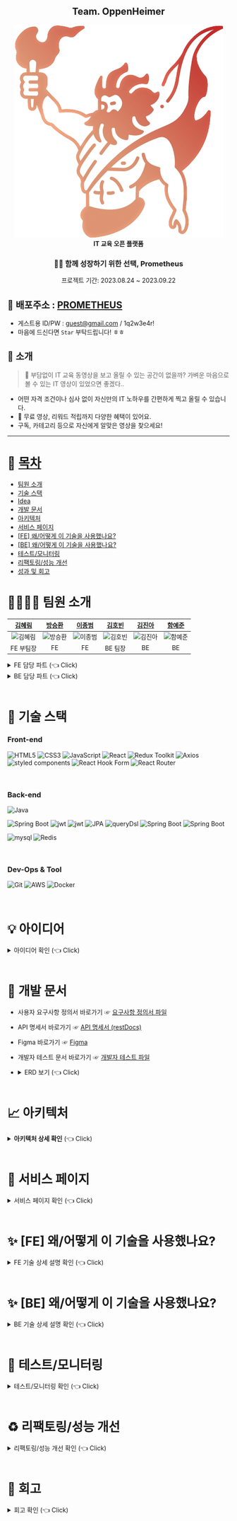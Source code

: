 <div align="center">
<h2>Team. OppenHeimer</h2>
 <a href="https://www.itprometheus.net">
 <img alt="대표 이미지" src ="/images/itprometheus-logo.png" />
 </a>   
 <br>
<b>IT 교육 오픈 플랫폼</b><br>

 <h3 align="center">🧑‍💻 함께 성장하기 위한 선택, Prometheus</h3>
 
 프로젝트 기간: 2023.08.24 ~ 2023.09.22
</div>

## 🔗 배포주소 : [PROMETHEUS](https://www.itprometheus.net) 
- 게스트용 ID/PW : guest@gmail.com / 1q2w3e4r!
- 마음에 드신다면 `Star` 부탁드립니다! ㅎㅎ

## 🛫 소개
> 🧐 부담없이 IT 교육 동영상을 보고 올릴 수 있는 공간이 없을까?
> 가벼운 마음으로 볼 수 있는 IT 영상이 있었으면 좋겠다..

- 어떤 자격 조건이나 심사 없이 자신만의 IT 노하우를 간편하게 찍고 올릴 수 있습니다.
- 💸 무료 영상, 리워드 적립까지 다양한 혜택이 있어요.
- 구독, 카테고리 등으로 자신에게 알맞은 영상을 찾으세요!


---

# 📝 [목차](#index) <a name = "index"></a>
- [팀원 소개](#team)
- [기술 스택](#tech)
- [Idea](#idea)
- [개발 문서](#document)
- [아키텍처](#architecture)
- [서비스 페이지](#outputs)
- [[FE] 왜/어떻게 이 기술을 사용했나요?](#whyfe)
- [[BE] 왜/어떻게 이 기술을 사용했나요?](#whybe)
- [테스트/모니터링](#test)
- [리팩토링/성능 개선](#refactoring)
- [성과 및 회고](#retrospection)

# 👨‍👨‍👧‍👧 팀원 소개 <a name = "team"></a>
|[김혜림](https://github.com/HyerimKimm)|[방승환](https://github.com/BangSeung)|[이종범](https://github.com/JB0129)|[김호빈](https://github.com/hobeen-kim)|[김진아](https://github.com/oksu01)|[함예준](https://github.com/da9dac)|
|:---:|:---:|:---:|:---:|:---:|:---:|
|![김혜림](https://avatars.githubusercontent.com/u/50258232?v=4)|![방승환](https://avatars.githubusercontent.com/u/129879667?v=4)|![이종범](https://avatars.githubusercontent.com/u/130051470?v=4)|![김호빈](https://avatars.githubusercontent.com/u/102138860?v=4)|![김진아](https://avatars.githubusercontent.com/u/117355227?v=4)|![함예준](https://avatars.githubusercontent.com/u/102796152?v=4)|
|FE 부팀장|FE|FE|BE 팀장|BE|BE|

<details>
   <summary> FE 담당 파트 (👈 Click)</summary>
<br />
  
+ **김혜림(부팀장)**
  - 담당파트 1
  - 담당파트 2
<Br>

+ **방승환**
  - 담당파트 1
  - 담당파트 2
<Br>

+ **이종범**
  - 담당파트 1
  - 담당파트 2
<Br>
</details>

<details>
   <summary>BE 담당 파트 (👈 Click)</summary>
<br />
  
+ **김호빈(팀장)**
  - AWS 아키텍처 설계 및 환경 구축
  - Git Actions CI/CD 구축
  - Logging 및 Cloudwatch 모니터링
  - API Rest docs 문서화
  - 비디오 관련 기능, 주문/결제 기능, 채널 공지사항 기능
<Br>

 + **김진아**
   - 담당파트 1
   - 담당파트 2
<Br>

+ **함예준**
  - 로그인 및 회원가입, OAuth (인증 및 인가 기능) 기능
  - 회원 정보 관련 CRUD 기능
  - API Rest docs 문서화
  - 통합 테스트(회원, 비디오, 인증, 주문)
<Br>
</details>
<Br>

# 🔧 기술 스택 <a name = "tech"></a>

### Front-end

<img alt="HTML5" src ="https://img.shields.io/badge/HTML5-E34F26.svg?&style=for-the-badge&logo=HTML5&logoColor=white"/> <img alt="CSS3" src ="https://img.shields.io/badge/CSS3-1572B6.svg?&style=for-the-badge&logo=CSS3&logoColor=white"/> <img alt="JavaScript" src ="https://img.shields.io/badge/JavaScript-F7DF1E.svg?&style=for-the-badge&logo=JavaScript&logoColor=white"/> <img alt="React" src ="https://img.shields.io/badge/React-61DAFB.svg?&style=for-the-badge&logo=React&logoColor=white"/> <img alt="Redux Toolkit" src ="https://img.shields.io/badge/Redux Toolkit-764ABC.svg?&style=for-the-badge&logo=Redux&logoColor=white"/> <img alt="Axios" src ="https://img.shields.io/badge/Axios-5A29E4.svg?&style=for-the-badge&logo=Axios&logoColor=white"/> <img alt="styled components" src ="https://img.shields.io/badge/styled components-DB7093.svg?&style=for-the-badge&logo=styled-components&logoColor=white"/>
<img alt="React Hook Form" src ="https://img.shields.io/badge/React Hook Form-EC5990.svg?&style=for-the-badge&logo=react%20hook%20form&logoColor=white"/> <img alt="React Router" src ="https://img.shields.io/badge/React Router-CA4245.svg?&style=for-the-badge&logo=reactrouter&logoColor=white"/>

<br>

### Back-end
<img alt="Java" src ="https://img.shields.io/badge/Java-007396.svg?&style=for-the-badge&logo=Java&logoColor=white"/> 

<img alt="Spring Boot" src ="https://img.shields.io/badge/Spring Boot-6DB33F.svg?&style=for-the-badge&logo=springboot&logoColor=white"/> <img alt="jwt" src ="https://img.shields.io/badge/jwt-333333.svg?&style=for-the-badge&logo=jwt&logoColor=white"/> <img alt="jwt" src ="https://img.shields.io/badge/oauth-4479A1.svg?&style=for-the-badge&logo=springsecurity&logoColor=white"/> <img alt="JPA" src ="https://img.shields.io/badge/jpa-6DB33F.svg?&style=for-the-badge&logo=jpa&logoColor=white"/> <img alt="queryDsl" src ="https://img.shields.io/badge/querydsl-4479A1.svg?&style=for-the-badge&logo=querydsl&logoColor=white"/> <img alt="Spring Boot" src ="https://img.shields.io/badge/Rest Docs-6DB33F.svg?&style=for-the-badge&logo=readthedocs&logoColor=white"/> <img alt="Spring Boot" src ="https://img.shields.io/badge/Rest Docs-6DB33F.svg?&style=for-the-badge&logo=React Router&logoColor=white"/>

<img alt="mysql" src ="https://img.shields.io/badge/mysql-4479A1.svg?&style=for-the-badge&logo=mysql&logoColor=white"/> <img alt="Redis" src ="https://img.shields.io/badge/Redis-DC382D.svg?&style=for-the-badge&logo=redis&logoColor=white"/>

<br>

### Dev-Ops & Tool
<img alt="Git" src ="https://img.shields.io/badge/Git-F05032.svg?&style=for-the-badge&logo=Git&logoColor=white"/> <img alt="AWS" src ="https://img.shields.io/badge/AWS-232F3E.svg?&style=for-the-badge&logo=amazonaws&logoColor=white"/> <img alt="Docker" src ="https://img.shields.io/badge/Docker-4479A1.svg?&style=for-the-badge&logo=Docker&logoColor=white"/>

<br>

# 💡 아이디어 <a name = "idea"></a>

<details>
   <summary> 아이디어 확인 (👈 Click)</summary>
<br />

저희는 기존 교육 동영상 플랫폼의 문제점으로 생산자와 구매자의 역할이 나눠지고 쉽게 생산자가 될 수 없다는 점에 주목했습니다. 판매를 위한 교육 영상을 업로드하기 위해서는 일정 심사를 통과해야 하거나, 양질의 동영상을 여러 개 찍은 후 하나의 강의로 묶어야 하는 등 생산자로 진입하기 위한 장벽이 높았습니다.

따라서 이를 해결하고 누구나 생산자이자 소비자가 될 수 있도록 IT 교육 오픈 플랫폼을 제공하기 위해 서비스를 기획했습니다. 그리고 무료 동영상 업로드, 리뷰 작성, 문제 풀기 등의 활동으로 쉽게 리워드를 적립하고 활용할 수 있도록 유도하여 플랫폼의 이용이 선순환될 수 있도록 하였습니다.

</details>

<br>

# 📄 개발 문서 <a name = "document"></a>

- 사용자 요구사항 정의서 바로가기 ☞ [요구사항 정의서 파일](https://1drv.ms/x/s!AjqmbzT14UKwi0P6wFF3pjN1tkgw?e=mchNti)
- API 명세서 바로가기 ☞ [API 명세서 (restDocs)](https://api.itprometheus.net)
- Figma 바로가기 ☞ [Figma](https://www.figma.com/file/PXVOZwRkw6LmWof1HUL2q1/%ED%94%84%EB%A1%9C%EB%A9%94%ED%85%8C%EC%9A%B0%EC%8A%A4-%EC%9B%B9%EC%82%AC%EC%9D%B4%ED%8A%B8-%ED%99%94%EB%A9%B4-%EC%84%A4%EA%B3%84%EC%84%9C?type=design&node-id=0-1&mode=design&t=FxvRqxuBDV44mvy0-0)
- 개발자 테스트 문서 바로가기 ☞ [개발자 테스트 파일](https://1drv.ms/x/s!AjqmbzT14UKwi0404Ht2GZMTb-oD?e=Djm5VW)
- <details>
   <summary> ERD 보기 (👈 Click)</summary>
    <br />
 
     <img alt="ERD" src ="/images/erd.png"/>
    
    </details>
    
    <br>

# 📈 아키텍처 <a name = "architecture"></a>



<details>
   <summary> <b>아키텍처 상세 확인</b> (👈 Click)</summary>
    <br />
 
 <img alt="architecture" src ="/images/architecture.png"/>

### 웹 클라이언트
- S3 버킷에 웹 서버 배포
- CloudFront 와 Route53 을 통해 라우팅, HTTPS 서버 구축, 정적 파일 캐싱

### 애플리케이션 서버
- private subnet 에 외부와 격리하여 배포, NAT instance 로 아웃바운드 통신
- Load Balancer 와 Auto Scaling Group 으로 트래픽 분산, 가용성 확보

### 데이터 베이스
- RDS(MySQL) 이중화 구성, Redis Cluster 구축
  
### CloudWatch
- API, DB 응답 시간 확인
- 에러 로그 로깅
- ASG 메모리 및 CPU, 각 요청별 응답 시간 모니터링[대시보드 바로가기](https://cloudwatch.amazonaws.com/dashboard.html?dashboard=prometheus-dashboard&context=eyJSIjoidXMtZWFzdC0xIiwiRCI6ImN3LWRiLTU4OTc5NDU0NjI0NCIsIlUiOiJ1cy1lYXN0LTFfUXd0TzZvdWxRIiwiQyI6IjEyZ2E2M2NrNDZzMHBudTZqZTI4c25tamZ2IiwiSSI6InVzLWVhc3QtMTo4YTAyZDc0YS0zOTVjLTQxOGYtYjQzMS0wODQwODdlMGZhYzciLCJNIjoiUHVibGljIn0%3D&start=PT1H&end=null)
  
### 정적 리소스 파일
- 클라이언트가 직접 s3 버킷에 업로드 (presignedUrl 활용)
- CloudFront 로 파일 캐싱

</details>

<br>

# 📸 서비스 페이지 <a name = "outputs"></a>

<details>
   <summary> 서비스 페이지 확인 (👈 Click)</summary>
<br />

|시작 페이지|로그인 페이지|
|------|---|
|<img src="https://github.com/codestates-seb/seb45_main_026/assets/50258232/b11a0e69-7f69-48e7-b3c7-8c3e462da768" width="400px"/>|<img width="400px" alt="스크린샷 2023-09-14 오후 2 49 40" src="https://github.com/codestates-seb/seb45_main_026/assets/50258232/15fabf7d-a5eb-4c09-a043-13b89e0e8e13">|

|회원가입 페이지|비밀번호 찾기 페이지|
|------|---|
|<img width="400px" alt="스크린샷 2023-09-14 오후 2 50 35" src="https://github.com/codestates-seb/seb45_main_026/assets/50258232/312ce2c2-41af-4ca3-8ba5-afb202ce8a98">|<img width="400px" alt="스크린샷 2023-09-14 오후 2 59 44" src="https://github.com/codestates-seb/seb45_main_026/assets/50258232/fb0de012-39e4-4631-9481-43875c02eaa4">|

|강의 목록 페이지|강의 상세 페이지|
|------|---|
|<img src="https://github.com/codestates-seb/seb45_main_026/assets/50258232/32fb4636-6503-4a09-8ab1-094b4a6f2e7c" width="400px"/>|<img width="400px" alt="스크린샷 2023-09-14 오후 2 53 21" src="https://github.com/codestates-seb/seb45_main_026/assets/50258232/ea065f95-f823-45a9-a270-ea4a0b3f6d01">|

|문제풀기 페이지|장바구니 페이지|
|------|---|
|<img width="400px" alt="스크린샷 2023-09-14 오후 2 56 37" src="https://github.com/codestates-seb/seb45_main_026/assets/50258232/8c59c502-93d7-4ac7-9f97-626dd456002c">|<img width="400px" alt="스크린샷 2023-09-14 오후 2 56 52" src="https://github.com/codestates-seb/seb45_main_026/assets/50258232/16ddf6e1-c662-4e11-8653-4c0779d8aa3a">|

|강의 업로드 페이지|문제 업로드 페이지|
|------|---|
|<img width="400px" alt="스크린샷 2023-09-15 오전 10 50 06" src="https://github.com/codestates-seb/seb45_main_026/assets/50258232/56c17a36-2b9f-462c-a782-ac39aca70a6c">|<img width="400px" alt="스크린샷 2023-09-14 오후 2 58 13" src="https://github.com/codestates-seb/seb45_main_026/assets/50258232/b4e2c9e5-c765-45f8-a8f2-556d51785e53">|

|채널 정보 페이지|구독 목록 페이지|
|------|---|
| <img src="https://github.com/codestates-seb/seb45_main_026/assets/50258232/642f2c01-7f8a-4fb1-87c1-a20b21a941c7" width="400px"/> | <img alt="스크린샷 2023-09-15 오전 10 54 46" src="https://github.com/codestates-seb/seb45_main_026/assets/50258232/78c6d642-8135-4a09-a4f2-994a1ad83db9" width="400px"> |




|리워드 조회 페이지|결제 내역 페이지|
|------|---|
| <img width="400px" alt="스크린샷 2023-09-15 오전 11 00 53" src="https://github.com/codestates-seb/seb45_main_026/assets/50258232/d4d5a5e1-33cc-47dc-adcb-5e4b639d0b71"> | <img width="400px" alt="스크린샷 2023-09-15 오전 11 00 14" src="https://github.com/codestates-seb/seb45_main_026/assets/50258232/5242bf00-fe2d-4261-9df1-e5e84a11a795"> |



</details>

<br>

# ✨ [FE] 왜/어떻게 이 기술을 사용했나요? <a name = "whyfe"></a>

<details>
   <summary> FE 기술 상세 설명 확인 (👈 Click)</summary>
<br />

## 기술1
기술 사진, 설명 등등

## 기술2
기술 사진, 설명 등등

</details>

<br>

# ✨ [BE] 왜/어떻게 이 기술을 사용했나요? <a name = "whybe"></a>

<details>
   <summary> BE 기술 상세 설명 확인 (👈 Click)</summary>
<br />
 
## API 문서화
| 문서 메인 페이지 | API에 따른 상세 페이지 |
|-----|-----|
| <img width="400px" src="https://github.com/codestates-seb/seb45_main_026/assets/102796152/aa048ba0-557b-4cc9-bdb2-ea2cf0d23f8a"> | <img width="400px" src="https://github.com/codestates-seb/seb45_main_026/assets/102796152/b8509ec6-83b7-4707-8e56-9120e0c52b18"> |

Swagger 는 간단하고 빠르게 클라이언트에게 API 문서를 제공할 수 있습니다. 하지만 문서가 실제 API와 다르거나 성능을 보장 받지 못합니다.

따라서 이번 프로젝트에서는 검증된 API 의 제공과 깔끔한 API 로직 작성을 위해 Spring Rest Docs를 사용했습니다.

## OAuth
| 클라이언트 | 서버 |
|-----|---------|
| <img width="400px" src="https://github.com/codestates-seb/seb45_main_026/assets/102796152/cd733919-228b-4827-9a24-cd1564e8f22f"> | <img width="400px" src="https://github.com/codestates-seb/seb45_main_026/assets/102796152/1b0edb88-18dc-4ac1-9b4a-fe6fc3712fe7"> |

로컬 로크인 외에도 간편한 인증 방식 제공을 위해
구글, 카카오, 깃허브 로그인을 적용했습니다.

기존에 클라이언트가 OAuth 로그인을 요청하면 인증을 위한 리다이렉트 URI를 주었지만 클라이언트에게 미리 URI를 제공하여 바로 인가 코드를 전달 받아 중간에 리다이렉트 하는 과정을 생략했습니다.

## 이메일 인증 & Redis
| 이메일 전송 및 인증 | 인증된 경우 |
|-------------|---------|
| <img width="400px" src="https://github.com/codestates-seb/seb45_main_026/assets/102796152/21e36507-30c7-4337-a053-e9e85d58a20c"> | <img width="400px" src="https://github.com/codestates-seb/seb45_main_026/assets/102796152/8c8e132f-f3dc-4b3d-96a9-f58e7907655e"> |

일시적으로 인증과 관련된 정보를 저장하고 빠르게 처리하기 위해
키, 값 형태의 비정형 인메모리 데이터베이스인 Redis 를 사용했습니다.

사용자의 이메일을 키로 하고 인증 상태를 값으로 데이터를 저장한 후에 인증 코드 등으로 인증에 성공한 경우 인증 상태를 바꾸는 식으로 일시적인 인증이 필요한 경우에 적용했습니다.

## 검색기능 (Mysql fulltext)
| 데이터베이스 설정 및 인덱싱 | Full-Text Search |
|-------------|---------|
| <img width="400px" src="https://github.com/codestates-seb/seb45_main_026/assets/102796152/7e7022be-9111-404b-ae61-b28848fa74bf"> | <img width="400px" src="https://github.com/codestates-seb/seb45_main_026/assets/102796152/77271966-88ed-4e93-b95a-c3ca0f376862"> |
<br>
기존의 LIKE문은 쿼리는 문자열 패턴 매칭을 수행하여 대용량의 데이터베이스의 경우에 성능이 떨어질 수 있습니다. 따라서 텍스트 검색에 특화 되고 쉽게 사용할 수 있는 MySQL의 Full-Text 인덱스를 사용해서 검색 기능을 구현했습니다.

한글 검색에도 문제가 없는 n-gram parser를 사용하여 토큰의 값을 1로 설정해 인덱싱을 했기 때문에 최소 한 글자의 키워드로도 검색을 수행할 수 있게 했습니다.

## Querydsl
기본적인 CRUD 는 Spring Data JPA 가 기본적으로 제공해주는 CRUD 메서드 및 쿼리 메서드 기능을 사용했습니다. 하지만 GET 요청에서 원하는 조건의 데이터를 수집하기 위해서는 여러 조건이 필요합니다. 이때 쿼리문이 복잡해지기 때문에 JPQL 이나 Native Query 를 사용해야 하게 되는데, 쿼리문이 길어질 경우 오타나 문법적인 오류 등 휴먼 에러가 발생할 수 있습니다. 정적 쿼리가 아닌 이상 런타임 시점에 오류를 알 수 있게 됩니다. 따라서 위와 같은 문제를 해결하기 위해 Querydsl 을 부분적으로 사용했고 아래와 같은 이점이 있었습니다.

- Querydsl 은 컴파일 시점에 타입을 검사하기 때문에, 잘못된 필드명이나 데이터 유형 사용과 같은 오류를 빠르게 감지할 수 있습니다.
- 복잡한 조건을 기반으로 쿼리를 동적으로 생성할 수 있습니다. 이를 통해 동일한 메서드 내에서 다양한 조건 및 필터를 적용한 쿼리를 구성할 수 있습니다.
- Querydsl을 사용하면 쿼리가 실제 쿼리문처럼 작성되기 때문에 가독성이 좋습니다.

## git actions / Docker
 <img alt="gitactions" src ="/images/be/gitactions.png"/>
 
### Job 분리
 초기 git actions 는 하나의 Job 에서 모든 과정을 다 처리했습니다. 하지만 테스트가 무거워지고 그에 따라 빌드 시간이 오래 걸리면서 테스트와 빌드를 분리해야겠다는 판단이 들었습니다. git actions 의 Job 은 병렬로 실행되기 때문에 test 를 크게 4개(testA, testB, testC, buildTest) 로 나누고 각각 실행시켰습니다. 빌드 시에 API 문서화가 필요하기 때문에 ControllerTest 는 빌드 Job 에서 하도록 했습니다. 이후 모든 테스트와 빌드가 완료되면 cd Job 이 실행됩니다. 해당 Job 에서 도커를 push 하고 EC2 에서 도커 이미지를 다운로드 받아 배포하는 과정이 이루어집니다. 
 
### Caching
 `build.gradle` 파일은 자주 변경되지 않기 때문에 `actions/cache@v2` 을 통해 의존성을 캐싱해주어서 테스트 및 빌드 시간을 단축시켜주었습니다. 도커 이미지 캐싱이나 레이어 캐싱은 오히려 캐싱을 하기 위해 이미지를 불러오고 저장하는 과정이 시간이 더 걸려서 생략했습니다.
 
### Docker Image 최적화
멀티 스테이지를 생각했으나 이미 git actions 의 Job 에서 빌드와 배포가 분리되기 때문에 멀티 스테이지 빌드는 하지 않았습니다. 대신 도커 이미지 크기를 줄이기 위해 base-image 를 `openjdk:11-jre-slim` 로 변경했고, 애플리케이션의 `build.gradle` 에서 불필요한 dependency 를 제거했습니다.

### 결과
결과적으로 CICD 과정은 평균 3분 20초에서 2분으로 줄였고, 이미지 크기는 731MB 에서 296MB 로 60% 줄였습니다.

빌드 최적화 상세 내용 확인 ☞ [CI/CD](https://hobeen-kim.github.io/devops/Docker-%EC%9D%B4%EB%AF%B8%EC%A7%80-%EC%B5%9C%EC%A0%81%ED%99%94/)

## 로그 및 모니터링
ec2 배포 이후 최초 몇 번의 GET 요청은 1000ms 이상의 시간이 걸린다는 걸 확인했습니다. 그리고 배포 환경과 로컬 환경도 분명히 차이가 있기 때문에 어떤 에러가 발생하는지도 모니터링이 가능해야 했습니다. 따라서 아래와 같은 로그 전략을 세웠습니다. 
### 로그 전략
 - API 호출 시 소요되는 시간
 - Repository 클래스 호출 시 소요되는 시간
 - 비즈니스 예외를 제외한 모든 Exception
### 로그 확인
로그는 logBack 을 사용했습니다. `@Slf4j` 어노테이션으로 적용할 수 있고, 로그를 파일로 남기는 게 간단하기 때문입니다. 또한 스프링 부트는 기본적으로 SLF4J를 사용하고 Logback을 그 구현체로 선택하고 있기 때문에 스프링 내부에서 예상치 못한 에러가 발생했을 때도 함께 로그가 남는다는 장점도 있습니다.

API 로그는 `MDCLoggingFilter` 에서, Data 접근 로그는 `RepositoryLoggingAop` 에서, 에러 로그는 `GlobalExceptionHandler` 에서 남겼습니다. `log.info` 혹은 `log.error` 가 발생하면 logs 폴더에 `.log` 파일로 기록됩니다. 해당 로그는 ec2 에서 cloudwatch agent 에 의해 수집되어 log group 에 기록됩니다. 그리고 metric 을 통해 파싱한 후 필요한 값은 대시보드에 표시했습니다.

[대시보드 바로가기](https://cloudwatch.amazonaws.com/dashboard.html?dashboard=prometheus-dashboard&context=eyJSIjoidXMtZWFzdC0xIiwiRCI6ImN3LWRiLTU4OTc5NDU0NjI0NCIsIlUiOiJ1cy1lYXN0LTFfUXd0TzZvdWxRIiwiQyI6IjEyZ2E2M2NrNDZzMHBudTZqZTI4c25tamZ2IiwiSSI6InVzLWVhc3QtMTo4YTAyZDc0YS0zOTVjLTQxOGYtYjQzMS0wODQwODdlMGZhYzciLCJNIjoiUHVibGljIn0%3D&start=PT1H&end=null)

특히 대시보드를 통해 GET 요청의 응답 시간 지연은 배포 시마다 발생한다는 걸 알 수 있었고 아래의 warm up 을 하게 되는 이유가 되었습니다.

## JVM warm up
 <img alt="warmup" src ="/images/be/warmup.png"/>
 
 warmup 을 하게 된 이유는 위 그래프와 같이 특정 요청에서 1000ms 이상의 레이턴시를 발견했기 때문입니다. 처음에는 GET 요청에서 쿼리문의 조건이 많이 걸려있어서 그런가 생각했지만 실제로 DB 에서 쿼리문 실행 자체는 10ms 이 채 되지 않았습니다. 로그를 통해 확인해본 결과 오히려 애플리케이션 로직을 실행하는 데 대부분의 시간이 소요되었습니다. 따라서 JVM 의 JIT(Just-in-Time) 으로 인해 컴파일이 실시간으로 되기 때문에 발생한 문제라고 생각했습니다. 그 이유는 최초 몇 개의 요청 이후에는 정상적인 응답 시간을 반환했기 때문입니다.

처음에는 애플리케이션이 실행되면서 localhost:8080 으로 GET 위주의 메인 API 를 호출하면서 warm up 과정을 실행했습니다. 하지만 warm up 과정이 3분 이상 소요되면서 메인 로직 메서드를 호출하는 방향으로 바꾸었습니다. 그리고 스프링의 필터 부분도 warm up 하기 위해 `WarmupController` 를 만들어 해당 API 를 함께 호출해주었습니다. 아래는 warmup 을 하는 클래스입니다.
```java
public class WarmupApi implements ApplicationListener<ContextRefreshedEvent> {

    ... 

    @Override
    public void onApplicationEvent(ContextRefreshedEvent event) {

        if (warmup 이 되지 않았다면) {
;
            request("http://localhost:8080/warmup"); //WarmupController 호출
            methodWarmup(); //메서드 단위 warmup 수행

            warmupState.setWarmupCompleted(true); //warmup 을 완료 상태로 변경
        }
    }

    private void methodWarmup() {

        videoMethodWarmup();
        channelMethodWarmup();
        memberMethodWarmup();
    }

    ...
}
```
해당 과정을 완료하면 최초 요청 시에도 평균적인 응답 시간 (200ms ~ 400ms) 으로 요청이 되는 것을 확인할 수 있었습니다.

warm up 상세 내용 확인 ☞ [warm up](https://hobeen-kim.github.io/java/JAVA-JIT-%EC%B5%9C%EC%A0%81%ED%99%94)

</details>

<br>

# 🔨 테스트/모니터링 <a name = "test"></a>

<details>
   <summary> 테스트/모니터링 확인 (👈 Click)</summary>
<br />

## 개발자 테스트

개발자 테스트는 요구사항 기반으로 테스트를 진행했습니다. 요구사항에는 없지만 필요한 내용이나 아이디어는 스크럼을 통해 테스트 문서에 추가했습니다. 개발부터 배포까지 정기적으로 테스트를 진행했으며 테스트 통과를 중심으로 기능 개발을 하였습니다.

- 개발자 테스트 문서 바로가기 ☞ [개발자 테스트 파일](https://1drv.ms/x/s!AjqmbzT14UKwi0404Ht2GZMTb-oD?e=Djm5VW)

## BE 단위 및 통합테스트

 <img alt="test" src ="/images/be/test.png"/>

 BE JAVA 애플리케이션에서 총 754 개의 단위 및 통합테스트를 진행했습니다. 단위 테스트의 대상은 Controller, Service, Repository, Entity 의 모든 public 메서드입니다. 중점은 기능 동작 여부와 엣지 케이스에서 정상적인 예외를 던지는지 였습니다. 통합테스트는 주어진 조건에서 mockMvc 를 활용해 API 를 호출했을 때 기대되는 응답값과 DB CRUD 가 되는지 확인했습니다.

</details>

<br>

# ♻️ 리팩토링/성능 개선 <a name = "refactoring"></a>

<details>
   <summary> 리팩토링/성능 개선 확인 (👈 Click)</summary>
<br />

## 리팩토링1
기술 사진, 설명 등등

## 성능개선1
기술 사진, 설명 등등

</details>

<br>

# 📌 회고 <a name = "retrospection"></a>

<details>
   <summary> 회고 확인 (👈 Click)</summary>
<br />

- 김혜림

- 방승환

- 이종범

- 김호빈

- 김진아

- 함예준

</details>

<br>
